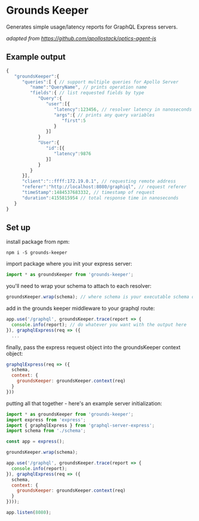 # Grounds Keeper

Generates simple usage/latency reports for GraphQL Express servers.

*adapted from https://github.com/apollostack/optics-agent-js*

## Example output
```js
{
   "groundsKeeper":{
      "queries":[ { // support multiple queries for Apollo Server
         "name":"QueryName", // prints operation name
         "fields":{ // list requested fields by type
            "Query":{
               "user":[{
                  "latency":123456, // resolver latency in nanoseconds
                  "args":{ // prints any query variables
                     "first":5
                  }
               }]
            }
            "User":{
               "id":[{
                  "latency":9876
               }]
            }
         }
      }],
      "client":"::ffff:172.19.0.1", // requesting remote address
      "referer":"http://localhost:8080/graphiql", // request referer
      "timeStamp":1484537683332, // timestamp of request 
      "duration":4155815954 // total response time in nanoseconds
   }
}
```

## Set up

install package from npm:
```
npm i -S grounds-keeper
```

import package where you init your express server:
```js
import * as groundsKeeper from 'grounds-keeper';
```

you'll need to wrap your schema to attach to each resolver:
```js
groundsKeeper.wrap(schema); // where schema is your executable schema object
```

add in the grounds keeper middleware to your graphql route:
```js
app.use('/graphql', groundsKeeper.trace(report => {
  console.info(report); // do whatever you want with the output here
}), graphqlExpress(req => ({
  ...
```

finally, pass the express request object into the groundsKeeper context object:
```js
graphqlExpress(req => ({
  schema,
  context: {
    groundsKeeper: groundsKeeper.context(req)
  }
}))
```

putting all that together - here's an example server initialization:
```js
import * as groundsKeeper from 'grounds-keeper';
import express from 'express';
import { graphqlExpress } from 'graphql-server-express';
import schema from './schema';

const app = express();

groundsKeeper.wrap(schema);

app.use('/graphql', groundsKeeper.trace(report => {
  console.info(report);
}), graphqlExpress(req => ({
  schema,
  context: {
    groundsKeeper: groundsKeeper.context(req)
  }
})));

app.listen(8080);
```